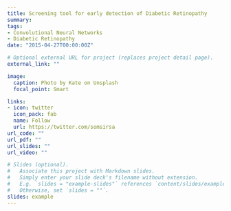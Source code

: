 ```yaml
---
title: Screening tool for early detection of Diabetic Retinopathy
summary:
tags:
- Convolutional Neural Networks
- Diabetic Retinopathy
date: "2015-04-27T00:00:00Z"

# Optional external URL for project (replaces project detail page).
external_link: ""

image:
  caption: Photo by Kate on Unsplash
  focal_point: Smart

links:
- icon: twitter
  icon_pack: fab
  name: Follow
  url: https://twitter.com/somsirsa
url_code: ""
url_pdf: ""
url_slides: ""
url_video: ""

# Slides (optional).
#   Associate this project with Markdown slides.
#   Simply enter your slide deck's filename without extension.
#   E.g. `slides = "example-slides"` references `content/slides/example-slides.md`.
#   Otherwise, set `slides = ""`.
slides: example
---
```



